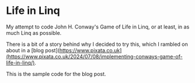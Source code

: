 # Life in Linq

My attempt to code John H. Conway's Game of Life in Linq, or at least, in as much Linq as possible.

There is a bit of a story behind why I decided to try this, which I rambled on about in a [blog post](https://www.pixata.co.uk](https://www.pixata.co.uk/2024/07/08/implementing-conways-game-of-life-in-linq/).

This is the sample code for the blog post.
